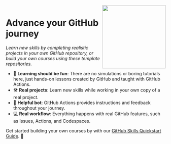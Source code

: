 <img src=https://user-images.githubusercontent.com/1221423/156894097-ff2d6566-7b6a-4488-950e-f4ebe990965a.svg width=200 align=right>

# Advance your GitHub journey

_Learn new skills by completing realistic projects in your own GitHub repository, or build your own courses using these template repositories._

- :dancer: **Learning should be fun**: There are no simulations or boring tutorials here, just hands-on lessons created by GitHub and taught with GitHub Actions.
- :hammer_and_wrench: **Real projects**: Learn new skills while working in your own copy of a real project.
- :robot: **Helpful bot**: GitHub Actions provides instructions and feedback throughout your journey.
- :computer: **Real workflow**: Everything happens with real GitHub features, such as Issues, Actions, and Codespaces.

Get started building your own courses by with our [GitHub Skills Quickstart Guide](https://skills.github.io/.github/quickstart). 🌟
